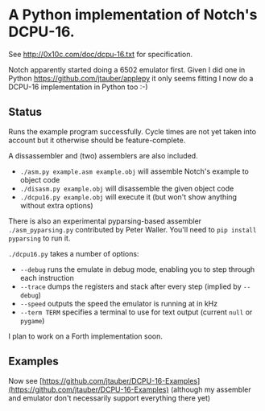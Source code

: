 # A Python implementation of Notch's DCPU-16.

See http://0x10c.com/doc/dcpu-16.txt for specification.

Notch apparently started doing a 6502 emulator first. Given I did one in
Python <https://github.com/jtauber/applepy> it only seems fitting I now
do a DCPU-16 implementation in Python too :-)


## Status

Runs the example program successfully. Cycle times are not yet taken
into account but it otherwise should be feature-complete.

A dissassembler and (two) assemblers are also included.

* `./asm.py example.asm example.obj` will assemble Notch's example to object code
* `./disasm.py example.obj` will disassemble the given object code
* `./dcpu16.py example.obj` will execute it (but won't show anything without extra options)

There is also an experimental pyparsing-based assembler `./asm_pyparsing.py`
contributed by Peter Waller. You'll need to `pip install pyparsing` to run it.

`./dcpu16.py` takes a number of options:

* `--debug` runs the emulate in debug mode, enabling you to step through each instruction
* `--trace` dumps the registers and stack after every step (implied by `--debug`)
* `--speed` outputs the speed the emulator is running at in kHz
* `--term TERM` specifies a terminal to use for text output (current `null` or `pygame`)

I plan to work on a Forth implementation soon.


## Examples

Now see [https://github.com/jtauber/DCPU-16-Examples](https://github.com/jtauber/DCPU-16-Examples) (although my assembler and
emulator don't necessarily support everything there yet)